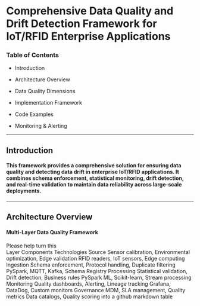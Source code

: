 # Comprehensive Data Quality and Drift Detection Framework for IoT/RFID Enterprise Applications

### Table of Contents

- Introduction

- Architecture Overview

- Data Quality Dimensions

- Implementation Framework

- Code Examples

- Monitoring & Alerting

---

## Introduction
#### This framework provides a comprehensive solution for ensuring data quality and detecting data drift in enterprise IoT/RFID applications. It combines schema enforcement, statistical monitoring, drift detection, and real-time validation to maintain data reliability across large-scale deployments.

---

## Architecture Overview

#### Multi-Layer Data Quality Framework


Please help turn this      
Layer	Components	Technologies
Source	Sensor calibration, Environmental optimization, Edge validation	RFID readers, IoT sensors, Edge computing
Ingestion	Schema enforcement, Protocol handling, Duplicate filtering	PySpark, MQTT, Kafka, Schema Registry
Processing	Statistical validation, Drift detection, Business rules	PySpark ML, Scikit-learn, Stream processing
Monitoring	Quality dashboards, Alerting, Lineage tracking	Grafana, DataDog, Custom monitors
Governance	MDM, SLA management, Quality metrics	Data catalogs, Quality scoring                        into a github markdown table
